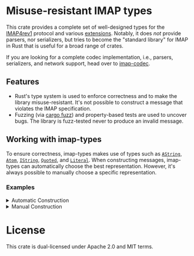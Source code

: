 # Misuse-resistant IMAP types

This crate provides a complete set of well-designed types for the [IMAP4rev1] protocol and various [extensions].
Notably, it does *not* provide parsers, nor serializers, but tries to become the "standard library" for IMAP in Rust that is
useful for a broad range of crates.

If you are looking for a complete codec implementation, i.e., parsers, serializers, and network support, head over to [imap-codec].

## Features

* Rust's type system is used to enforce correctness and to make the library misuse-resistant.
  It's not possible to construct a message that violates the IMAP specification.
* Fuzzing (via [cargo fuzz]) and property-based tests are used to uncover bugs.
  The library is fuzz-tested never to produce an invalid message.

## Working with imap-types

To ensure correctness, imap-types makes use of types such as
[`AString`](core::AString),
[`Atom`](core::Atom),
[`IString`](core::IString),
[`Quoted`](core::Quoted), and
[`Literal`](core::Literal).
When constructing messages, imap-types can automatically choose the best representation.
However, it's always possible to manually choose a specific representation.

### Examples

<details>
<summary>Automatic Construction</summary>

This ...

```rust
Command::new(
    "A1",
    CommandBody::login("alice", "password").unwrap(),
).unwrap();
```

... will produce ...

```imap
A1 LOGIN alice password
```

However, ...

```rust
Command::new(
    "A1",
    CommandBody::login("alice\"", b"\xCA\xFE".as_ref()).unwrap(),
)
.unwrap();
```

... will produce ...

```imap
A1 LOGIN "alice\"" {2}
\xCA\xFE
```

Also, the construction ...

```rust
Command::new(
    "A1",
    CommandBody::login("alice\x00", "password").unwrap(),
).unwrap();
```

... will fail because IMAP doesn't allow NULL bytes in the username (nor password).
</details>

<details>
<summary>Manual Construction</summary>

You can also use ...

```rust
Command::new(
    "A1",
    CommandBody::login(Literal::try_from("alice").unwrap(), "password").unwrap(),
)
.unwrap();
```

... to produce ...

```imap
A1 LOGIN {5}
alice password
```

... even though "alice" could be encoded more simply with an atom or quoted string.

Also, you can use Rust literals and resort to `unchecked` constructors when you are certain that your input is correct:

```rust
// This could be provided by the email application.
let tag = TagGenerator::random();

Command {
    tag,
    body: CommandBody::Login {
        // Note that the "unchecked" feature must be activated.
        username: AString::from(Atom::unchecked("alice")),
        password: Secret::new(AString::from(Atom::unchecked("password"))),
    },
};
```

In this case, imap-codec won't stand in your way.
However, it won't guarantee that you produce correct messages, either.
</details>

# License

This crate is dual-licensed under Apache 2.0 and MIT terms.

[IMAP4rev1]: https://datatracker.ietf.org/doc/html/rfc3501
[extensions]: https://docs.rs/imap-codec/latest/imap_codec/#features
[imap-codec]: https://github.com/duesee/imap-codec
[cargo fuzz]: https://github.com/rust-fuzz/cargo-fuzz
[core]: https://docs.rs/imap-types/latest/imap_types/core/index.html
